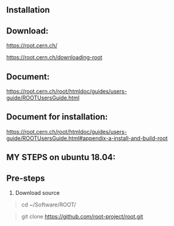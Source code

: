 Installation
------------

Download:
---------

https://root.cern.ch/

https://root.cern.ch/downloading-root


Document:
---------

https://root.cern.ch/root/htmldoc/guides/users-guide/ROOTUsersGuide.html


Document for installation:
--------------------------

https://root.cern.ch/root/htmldoc/guides/users-guide/ROOTUsersGuide.html#appendix-a-install-and-build-root



MY STEPS on ubuntu 18.04:
-----------

Pre-steps 
---------------------------

1. Download source

> cd ~/Software/ROOT/

> git clone https://github.com/root-project/root.git

